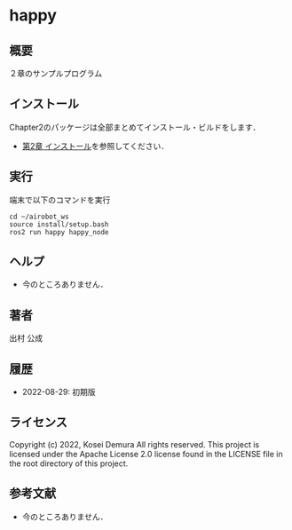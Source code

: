 # happy
## 概要
２章のサンプルプログラム 


## インストール
Chapter2のパッケージは全部まとめてインストール・ビルドをします．
- [第2章 インストール](https://github.com/AI-Robot-Book/chapter2)を参照してください．


## 実行  
端末で以下のコマンドを実行
```
cd ~/airobot_ws
source install/setup.bash
ros2 run happy happy_node
```

## ヘルプ
- 今のところありません．
　
 
## 著者
出村 公成


## 履歴
- 2022-08-29: 初期版


## ライセンス
Copyright (c) 2022, Kosei Demura All rights reserved. This project is licensed under the Apache License 2.0 license found in the LICENSE file in the root directory of this project.


## 参考文献
- 今のところありません．

